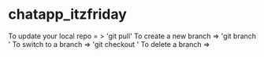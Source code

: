 # chatapp_itzfriday


To update your local repo = > 'git pull'
To create a new branch => 'git branch <branch-name>'
To switch to a branch => 'git checkout <branch-name>'
To delete a branch =>
